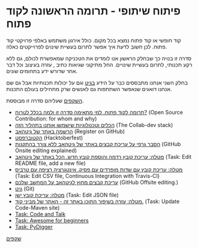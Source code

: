 # פיתוח שיתופי - תרומה הראשונה לקוד פתוח


קוד חופשי או קוד פתוח נמצא בכל מקום. כולל אירגון משתמש באלפי פרויקטי קוד פתוח. לכן חשוב לדעת איך אפשר לתרום בעשיית שינוים
לפרוייקטים כאלה.

סדרה זו בנויה כך שבחלק הראשון אנו לומדים את הטכניקה שמאפשרת לכולם, גם ללא רקע תכנותי, לתרום בעשיית שינויים. החל מתיקוני
שגיאות כתיב , עזרה בעיצוב וכל דבר אחר שדורש ידע בתחומים שונים.

בחלק השני אנחנו מתבססים כבר על הידע [בגיט](./git.md) וגם על יכולות תכנותיות אבל גם שם אנחנו דואגים שנאפשר השתתפות גם לאנשים שרק
מתחילים בעולם התכנות.

[השקפים](https://slides.code-maven.com/slides/) שעליהם סדרה זו מבוססת.


* <a href="./collab-dev-open-source-contribution-who-and-why.md">תרומה לקוד פתוח. למי מתאימה סדרה זו ולמה בכלל
לטרוח?</a> (Open Source Contribution: for whom and why)
* [הכלים וטכנולוגיות שישמשו אותנו בתהליך הזה](./collab-dev-stack.md) (The Collab-dev stack)
* [הרשמה באתר של גיטהאב](./collab-dev-register-on-github.md) (Register on GitHub)
* [הקטוברפסט](./collab-dev-hacktoberfest.md) (Hacktoberfest)
* [הסבר גרפי על עריכת קבצים באתר של גיטהאב ללא צורך בהתקנות](./collab-dev-github-onsite-editing-drawing.md) (GitHub Onsite editing explained)
* [מטלה: עריכת קובץ רדמה והוספת קובץ חדש. הכל באתר של גיטהאב](./collab-dev-edit-the-readme-file.md) (Task: Edit README file, add a new file)
* [מטלה: עריכת קובץ עם שדות מופרדים עם פסיק. אינטגרציה רציפה עם טרביס](./collab-dev-edit-csv-file.md) (Task: Edit CSV file, Continuous Integration with Travis-CI)
* [עריכת קבצים מחוץ לגיטהאב על המחשב שלכם](./collab-dev-github-offsite-editing-drawing.md) (GitHub Offsite editing.)
* [גיט](./collab-dev-git.md) (Git)
* [מטלה: עריכת קובץ ישן](./collab-dev-edit-json-file.md) (Task: Edit JSON file)
* [מטלה: עזרה בשיפור התוכן באתר זה - האתר של מביני קוד.](./collab-dev-update-code-maven-site.md) (Task: Update Code-Maven site)
* [Task: Code and Talk](./collab-dev-code-and-talk.md)
* [Task: Awesome for beginners](./collab-dev-awesome-for-beginners.md)
* [Task: PyDigger](./collab-dev-pydigger.md)


[שקפים](https://slides.code-maven.com/collab-dev/)

